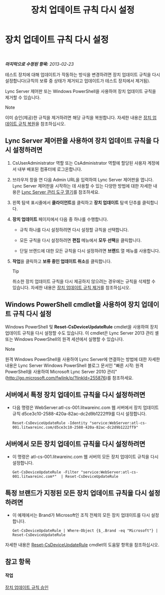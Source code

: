 ﻿---
title: 장치 업데이트 규칙 다시 설정
TOCTitle: 장치 업데이트 규칙 다시 설정
ms:assetid: d1f597e7-dffd-4756-af07-10613a5d8729
ms:mtpsurl: https://technet.microsoft.com/ko-kr/library/JJ994069(v=OCS.15)
ms:contentKeyID: 52056961
ms.date: 08/10/2015
mtps_version: v=OCS.15
ms.translationtype: HT
---

# 장치 업데이트 규칙 다시 설정

 

_**마지막으로 수정된 항목:** 2013-02-23_

테스트 장치에 대해 업데이트가 작동하는 방식을 변경하려면 장치 업데이트 규칙을 다시 설정합니다(규칙의 보류 중 상태가 제거되고 업데이트가 테스트 장치에서 제거됨).

Lync Server 제어판 또는 Windows PowerShell을 사용하여 장치 업데이트 규칙을 제거할 수 있습니다.


> [!NOTE]
> 이미 승인(제공)한 규칙을 제거하려면 해당 규칙을 복원합니다. 자세한 내용은 <A href="lync-server-2013-restore-a-device-update-rule.md">장치 업데이트 규칙 복원</A>을 참조하십시오.



## Lync Server 제어판을 사용하여 장치 업데이트 규칙을 다시 설정하려면

1.  CsUserAdministrator 역할 또는 CsAdministrator 역할에 할당된 사용자 계정에서 내부 배포된 컴퓨터에 로그온합니다.

2.  브라우저 창을 연 다음 Admin URL을 입력하여 Lync Server 제어판을 엽니다. Lync Server 제어판을 시작하는 데 사용할 수 있는 다양한 방법에 대한 자세한 내용은 [Lync Server 관리 도구 열기](lync-server-2013-open-lync-server-administrative-tools.md)를 참조하세요.

3.  왼쪽 탐색 표시줄에서 **클라이언트**를 클릭하고 **장치 업데이트** 탐색 단추를 클릭합니다.

4.  **장치 업데이트** 페이지에서 다음 중 하나를 수행합니다.
    
      - 규칙 하나를 다시 설정하려면 다시 설정할 규칙을 선택합니다.
    
      - 모든 규칙을 다시 설정하려면 **편집** 메뉴에서 **모두 선택**을 클릭합니다.
    
      - 단일 브랜드에 대한 모든 규칙을 다시 설정하려면 **브랜드** 열 메뉴를 사용합니다.

5.  **작업**을 클릭하고 **보류 중인 업데이트 취소**를 클릭합니다.
    

    > [!TIP]
    > 취소한 장치 업데이트 규칙을 다시 제공하지 않으려는 경우에는 규칙을 삭제할 수 있습니다. 자세한 내용은 <A href="lync-server-2013-remove-a-device-update-rule.md">장치 업데이트 규칙 제거</A>를 참조하십시오.



## Windows PowerShell cmdlet을 사용하여 장치 업데이트 규칙 다시 설정

Windows PowerShell 및 **Reset-CsDeviceUpdateRule** cmdlet을 사용하여 장치 업데이트 규칙을 다시 설정할 수도 있습니다. 이 cmdlet은 Lync Server 2013 관리 셸 또는 Windows PowerShell의 원격 세션에서 실행할 수 있습니다.


> [!NOTE]
> 원격 Windows PowerShell을 사용하여 Lync Server에 연결하는 방법에 대한 자세한 내용은 Lync Server Windows PowerShell 블로그 문서인 "빠른 시작: 원격 PowerShell을 사용하여 Microsoft Lync Server 2010 관리"(<A href="http://go.microsoft.com/fwlink/p/?linkid=255876">http://go.microsoft.com/fwlink/p/?linkId=255876</A>)를 참조하세요.



## 서버에서 특정 장치 업데이트 규칙을 다시 설정하려면

  - 다음 명령은 WebServer:atl-cs-001.litwareinc.com 웹 서버에서 장치 업데이트 규칙 d5ce3c10-2588-420a-82ac-dc2d9b1222ff9를 다시 설정합니다.
    
        Reset-CsDeviceUpdateRule -Identity "service:WebServer:atl-cs-001.litwareinc.com/d5ce3c10-2588-420a-82ac-dc2d9b1222ff9"

## 서버에서 모든 장치 업데이트 규칙을 다시 설정하려면

  - 이 명령은 atl-cs-001.litwareinc.com 웹 서버의 모든 장치 업데이트 규칙을 다시 설정합니다.
    
        Get-CsDeviceUpdateRule -Filter "service:WebServer:atl-cs-001.litwareinc.com*"  | Reset-CsDeviceUpdateRule

## 특정 브랜드가 지정된 모든 장치 업데이트 규칙을 다시 설정하려면

  - 이 예제에서는 Brand가 Microsoft인 조직 전체의 모든 장치 업데이트를 다시 설정합니다.
    
        Get-CsDeviceUpdateRule | Where-Object {$_.Brand -eq "Microsoft"} | Reset-CsDeviceUpdateRule

자세한 내용은 [Reset-CsDeviceUpdateRule](https://docs.microsoft.com/en-us/powershell/module/skype/Reset-CsDeviceUpdateRule) cmdlet의 도움말 항목을 참조하십시오.

## 참고 항목

#### 작업

[장치 업데이트 규칙 승인](lync-server-2013-approve-a-device-update-rule.md)

